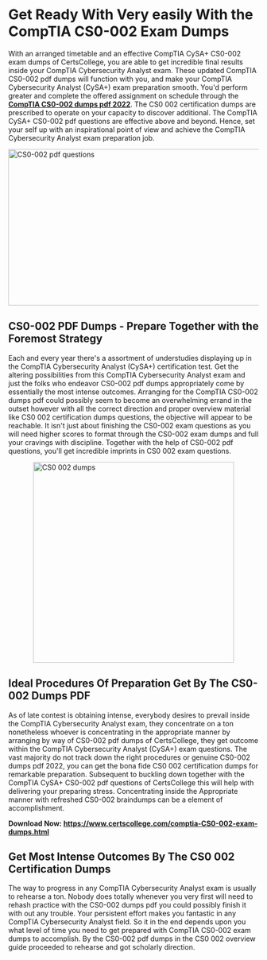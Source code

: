 <h1><strong>Get Ready With Very easily With the CompTIA CS0-002 Exam Dumps&nbsp;</strong></h1>
<p><span style="font-weight: 400;">With an arranged timetable and an effective CompTIA CySA+ CS0-002 exam dumps of CertsCollege, you are able to get incredible final results inside your CompTIA Cybersecurity Analyst exam. These updated CompTIA CS0-002 pdf dumps will function with you, and make your CompTIA Cybersecurity Analyst (CySA+) exam preparation smooth. You'd perform greater and complete the offered assignment on schedule through the <strong><a href="https://www.certscollege.com/comptia-CS0-002-exam-dumps.html">CompTIA CS0-002 dumps pdf 2022</a></strong>. The CS0 002 certification dumps are prescribed to operate on your capacity to discover additional. The CompTIA CySA+ CS0-002 pdf questions are effective above and beyond. Hence, set your self up with an inspirational point of view and achieve the CompTIA Cybersecurity Analyst exam preparation job.&nbsp;</span></p>
<p><span style="font-weight: 400;"><img style="display: block; margin-left: auto; margin-right: auto;" src="https://i.ibb.co/CPDK3ps/Yellow-and-Blue-Initiative-Blog-Banner.png" alt="CS0-002 pdf questions" width="559" height="315" /></span></p>
<h2><strong>CS0-002 PDF Dumps - Prepare Together with the Foremost Strategy</strong></h2>
<p><span style="font-weight: 400;">Each and every year there's a assortment of understudies displaying up in the CompTIA Cybersecurity Analyst (CySA+) certification test. Get the altering possibilities from this CompTIA Cybersecurity Analyst exam and just the folks who endeavor CS0-002 pdf dumps appropriately come by essentially the most intense outcomes. Arranging for the CompTIA CS0-002 dumps pdf could possibly seem to become an overwhelming errand in the outset however with all the correct direction and proper overview material like CS0 002 certification dumps questions, the objective will appear to be reachable. It isn't just about finishing the CS0-002 exam questions as you will need higher scores to format through the CS0-002 exam dumps and full your cravings with discipline. Together with the help of CS0-002 pdf questions, you'll get incredible imprints in CS0 002 exam questions.</span></p>
<p><span style="font-weight: 400;"><a href="https://tinyurl.com/y9eerpdq"><img style="display: block; margin-left: auto; margin-right: auto;" src="https://i.ibb.co/9tMrhdY/Teacher-Appreciation-Invitation.png" alt="CS0 002 dumps " width="404" height="404" /></a></span></p>
<h2><strong>Ideal Procedures Of Preparation Get By The CS0-002 Dumps PDF</strong></h2>
<p><span style="font-weight: 400;">As of late contest is obtaining intense, everybody desires to prevail inside the CompTIA Cybersecurity Analyst exam, they concentrate on a ton nonetheless whoever is concentrating in the appropriate manner by arranging by way of CS0-002 pdf dumps of CertsCollege, they get outcome within the CompTIA Cybersecurity Analyst (CySA+) exam questions. The vast majority do not track down the right procedures or genuine CS0-002 dumps pdf 2022, you can get the bona fide CS0 002 certification dumps for remarkable preparation. Subsequent to buckling down together with the CompTIA CySA+ CS0-002 pdf questions of CertsCollege this will help with delivering your preparing stress. Concentrating inside the Appropriate manner with refreshed CS0-002 braindumps can be a element of accomplishment.</span></p>
<p><span style="font-weight: 400;"><strong>Download Now: <a href="https://www.certscollege.com/comptia-CS0-002-exam-dumps.html">https://www.certscollege.com/comptia-CS0-002-exam-dumps.html</a></strong></span></p>
<h2><strong>Get Most Intense Outcomes By The CS0 002 Certification Dumps</strong></h2>
<p><span style="font-weight: 400;">The way to progress in any CompTIA Cybersecurity Analyst exam is usually to rehearse a ton. Nobody does totally whenever you very first will need to rehash practice with the CS0-002 dumps pdf you could possibly finish it with out any trouble. Your persistent effort makes you fantastic in any CompTIA Cybersecurity Analyst field. So it in the end depends upon you what level of time you need to get prepared with CompTIA CS0-002 exam dumps to accomplish. By the CS0-002 pdf dumps in the CS0 002 overview guide proceeded to rehearse and got scholarly direction.</span></p>
